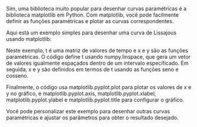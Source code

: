 
Sim, uma biblioteca muito popular para desenhar curvas paramétricas é a biblioteca matplotlib em Python. Com matplotlib, você pode facilmente definir as funções paramétricas e plotar as curvas correspondentes.

Aqui está um exemplo simples para desenhar uma curva de Lissajous usando matplotlib:



Neste exemplo, t é uma matriz de valores de tempo e x e y são as funções paramétricas. O código define t usando numpy.linspace, que gera um vetor de valores igualmente espaçados dentro de um intervalo especificado. Em seguida, x e y são definidos em termos de t usando as funções seno e cosseno.

Finalmente, o código usa matplotlib.pyplot.plot para plotar os valores de x e y no gráfico, e matplotlib.pyplot.axis, matplotlib.pyplot.xlabel, matplotlib.pyplot.ylabel e matplotlib.pyplot.title para configurar o gráfico.

Você pode personalizar este exemplo para desenhar outras curvas paramétricas e ajustar os parâmetros para obter o resultado desejado.



